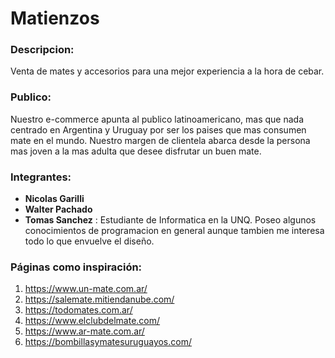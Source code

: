 # Matienzos

### Descripcion:
Venta de mates y accesorios para una mejor experiencia a la hora de cebar.

### Publico:
Nuestro e-commerce apunta al publico latinoamericano, mas que nada centrado en Argentina y Uruguay
por ser los paises que mas consumen mate en el mundo. Nuestro margen de clientela abarca desde 
la persona mas joven a la mas adulta que desee disfrutar un buen mate.

### Integrantes: 
- **Nicolas Garilli** 
- **Walter Pachado** 
- **Tomas Sanchez** : Estudiante de Informatica en la UNQ. Poseo algunos conocimientos de programacion en general aunque tambien me interesa todo lo que envuelve el diseño.

### Páginas como inspiración: 
1. https://www.un-mate.com.ar/
2. https://salemate.mitiendanube.com/
3. https://todomates.com.ar/
4. https://www.elclubdelmate.com/
5. https://www.ar-mate.com.ar/
6. https://bombillasymatesuruguayos.com/
